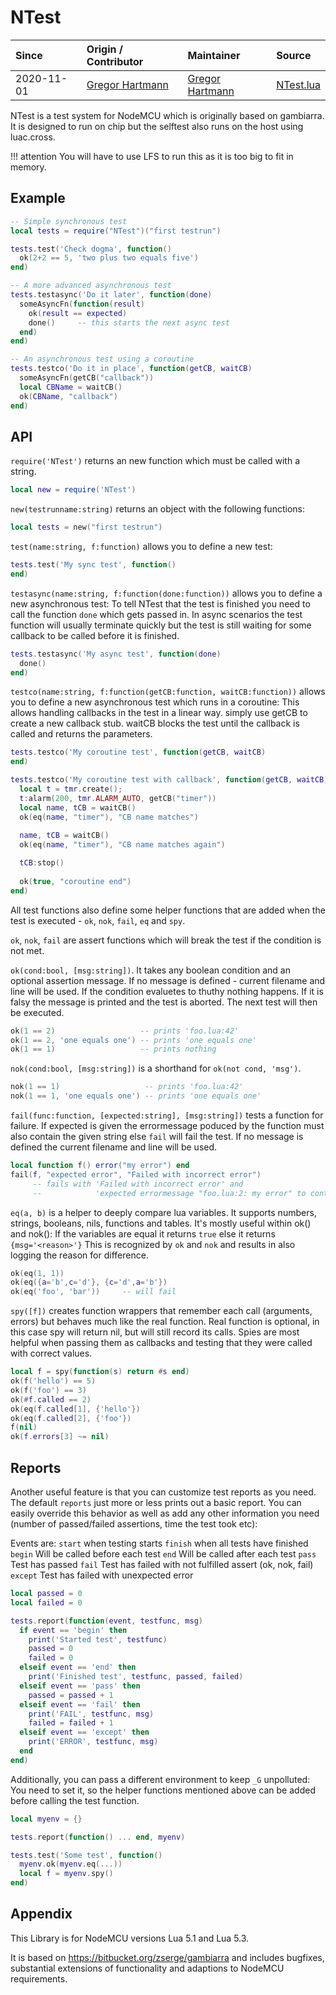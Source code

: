 # NTest
| Since  | Origin / Contributor  | Maintainer  | Source  |
| :----- | :-------------------- | :---------- | :------ |
| 2020-11-01 | [Gregor Hartmann](https://github.com/HHHartmann) | [Gregor Hartmann](https://github.com/HHHartmann) | [NTest.lua](NTest.lua) |

NTest is a test system for NodeMCU which is originally based on gambiarra. It is designed to run on chip but the selftest also runs on the host using luac.cross.

!!! attention
  You will have to use LFS to run this as it is too big to fit in memory.

## Example

``` Lua
-- Simple synchronous test
local tests = require("NTest")("first testrun")

tests.test('Check dogma', function()
  ok(2+2 == 5, 'two plus two equals five')
end)

-- A more advanced asynchronous test
tests.testasync('Do it later', function(done)
  someAsyncFn(function(result)
    ok(result == expected)
    done()     -- this starts the next async test
  end)
end)

-- An asynchronous test using a coroutine
tests.testco('Do it in place', function(getCB, waitCB)
  someAsyncFn(getCB("callback"))
  local CBName = waitCB()
  ok(CBName, "callback")
end)
```

## API

`require('NTest')`  returns an new function which must be called with a string.

``` Lua
local new = require('NTest')
```

`new(testrunname:string)`       returns an object with the following functions:

``` Lua
local tests = new("first testrun")
```

`test(name:string, f:function)` allows you to define a new test:

``` Lua
tests.test('My sync test', function()
end)
```

`testasync(name:string, f:function(done:function))` allows you to define a new asynchronous test:
To tell NTest that the test is finished you need to call the function `done` which gets passed in.
In async scenarios the test function will usually terminate quickly but the test is still waiting for
some callback to be called before it is finished.

``` Lua
tests.testasync('My async test', function(done)
  done()
end)
```

`testco(name:string, f:function(getCB:function, waitCB:function))` allows you to define a new asynchronous
test which runs in a coroutine:
This allows handling callbacks in the test in a linear way. simply use getCB to create a new callback stub.
waitCB blocks the test until the callback is called and returns the parameters.

``` Lua
tests.testco('My coroutine test', function(getCB, waitCB)
end)

tests.testco('My coroutine test with callback', function(getCB, waitCB)
  local t = tmr.create();
  t:alarm(200, tmr.ALARM_AUTO, getCB("timer"))
  local name, tCB = waitCB()
  ok(eq(name, "timer"), "CB name matches")
  
  name, tCB = waitCB()
  ok(eq(name, "timer"), "CB name matches again")

  tCB:stop()
  
  ok(true, "coroutine end")
end)

```

All test functions also define some helper functions that are added when the test is executed - `ok`, `nok`, `fail`, `eq` and `spy`.

`ok`, `nok`, `fail` are assert functions which will break the test if the condition is not met.

`ok(cond:bool, [msg:string])`. It takes any boolean condition and an optional assertion message. If no message is defined - current filename and line will be used. If the condition evaluetes to thuthy nothing happens.
If it is falsy the message is printed and the test is aborted. The next test will then be executed.

``` Lua
ok(1 == 2)                   -- prints 'foo.lua:42'
ok(1 == 2, 'one equals one') -- prints 'one equals one'
ok(1 == 1)                   -- prints nothing
```

`nok(cond:bool, [msg:string])` is a shorthand for `ok(not cond, 'msg')`.

``` Lua
nok(1 == 1)                   -- prints 'foo.lua:42'
nok(1 == 1, 'one equals one') -- prints 'one equals one'
```

`fail(func:function, [expected:string], [msg:string])` tests a function for failure. If expected is given the errormessage poduced by the function must also contain the given string else `fail` will fail the test. If no message is defined the current filename and line will be used.

``` Lua
local function f() error("my error") end
fail(f, "expected error", "Failed with incorrect error")
     -- fails with 'Failed with incorrect error' and 
     --            'expected errormessage "foo.lua:2: my error" to contain "expected error"'
``` 

`eq(a, b)` is a helper to deeply compare lua variables. It supports numbers, strings, booleans, nils, functions and tables. It's mostly useful within ok() and nok():
If the variables are equal it returns `true` else it returns `{msg='<reason>'}` This is recognized by `ok` and `nok` and results in also logging the reason for difference.

``` Lua
ok(eq(1, 1))
ok(eq({a='b',c='d'}, {c='d',a='b'})
ok(eq('foo', 'bar'))     -- will fail
```

`spy([f])` creates function wrappers that remember each call (arguments, errors) but behaves much like the real function. Real function is optional, in this case spy will return nil, but will still record its calls.
Spies are most helpful when passing them as callbacks and testing that they were called with correct values.

``` Lua
local f = spy(function(s) return #s end)
ok(f('hello') == 5)
ok(f('foo') == 3)
ok(#f.called == 2)
ok(eq(f.called[1], {'hello'})
ok(eq(f.called[2], {'foo'})
f(nil)
ok(f.errors[3] ~= nil)
```

## Reports

Another useful feature is that you can customize test reports as you need. The default `reports` just more or less prints out a basic report. You can easily override this behavior as well as add any other information you need (number of passed/failed assertions, time the test took etc):

Events are:
`start`   when testing starts
`finish`  when all tests have finished
`begin`   Will be called before each test
`end`     Will be called after each test
`pass`    Test has passed
`fail`    Test has failed with not fulfilled assert (ok, nok, fail)
`except`  Test has failed with unexpected error


``` Lua
local passed = 0
local failed = 0

tests.report(function(event, testfunc, msg)
  if event == 'begin' then
    print('Started test', testfunc)
    passed = 0
    failed = 0
  elseif event == 'end' then
    print('Finished test', testfunc, passed, failed)
  elseif event == 'pass' then
    passed = passed + 1
  elseif event == 'fail' then
    print('FAIL', testfunc, msg)
    failed = failed + 1
  elseif event == 'except' then
    print('ERROR', testfunc, msg)
  end
end)
```

Additionally, you can pass a different environment to keep `_G` unpolluted:
You need to set it, so the helper functions mentioned above can be added before calling the test function.

``` Lua
local myenv = {}

tests.report(function() ... end, myenv)

tests.test('Some test', function()
  myenv.ok(myenv.eq(...))
  local f = myenv.spy()
end)
```

## Appendix

This Library is for NodeMCU versions Lua 5.1 and Lua 5.3. 

It is based on https://bitbucket.org/zserge/gambiarra and includes bugfixes, substantial extensions of functionality and adaptions to NodeMCU requirements.
